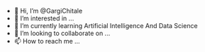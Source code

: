 - 👋 Hi, I’m @GargiChitale
- 👀 I’m interested in ...
- 🌱 I’m currently learning Artificial Intelligence And Data Science
- 💞️ I’m looking to collaborate on ...
- 📫 How to reach me ...

<!---
GargiChitale/GargiChitale is a ✨ special ✨ repository because its `README.md` (this file) appears on your GitHub profile.
You can click the Preview link to take a look at your changes.
--->
